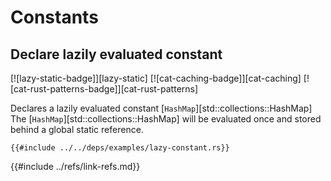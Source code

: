 # Constants

## Declare lazily evaluated constant

[![lazy-static-badge]][lazy-static] [![cat-caching-badge]][cat-caching] [![cat-rust-patterns-badge]][cat-rust-patterns]

Declares a lazily evaluated constant [`HashMap`][std::collections::HashMap] The [`HashMap`][std::collections::HashMap] will be evaluated once and stored behind a global static reference.

```rust,editable
{{#include ../../deps/examples/lazy-constant.rs}}
```

{{#include ../refs/link-refs.md}}
